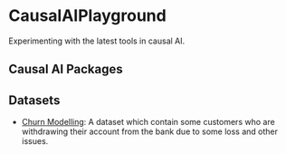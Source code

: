 # CausalAIPlayground
Experimenting with the latest tools in causal AI.

## Causal AI Packages



## Datasets
- [Churn Modelling](https://www.kaggle.com/datasets/santoshd3/bank-customers?resource=download): A dataset which contain some customers who are withdrawing their account from the bank due to some loss and other issues.

